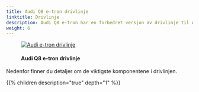 ```yaml
---
title: Audi Q8 e-tron drivlinje
linktitle: Drivlinje
description: Audi Q8 e-tron har en forbedret versjon av drivlinje til Audi e-tron. Denne er basert på MLB-Evo-plattformen med støtte for opptil 3 kraftige motorer og store batteri på 95kWh eller 114kWh. Adaptiv luftfjæring og progressiv styring er standard.
weight: 6
---
```


<!-- markdownlint-disable MD033 -->

<figure>
    <a href="https://media.electrichasgoneaudi.net/multimedia/models/e-tron/drivetrain/drivetrain2.jpg">
        <img src="https://media.electrichasgoneaudi.net/multimedia/models/e-tron/drivetrain/drivetrain2s.jpg" alt="Audi e-tron drivlinje" title="Audi Q8 e-tron drivlinje">
    </a>
    <figcaption><h4>Audi Q8 e-tron drivlinje</h4></figcaption>
</figure>

Nedenfor finner du detaljer om de viktigste komponentene i drivlinjen.

{{% children description="true" depth="1" %}}
